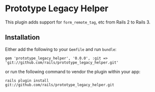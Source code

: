 
# Prototype Legacy Helper

This plugin adds support for `form_remote_tag`, etc from Rails 2 to Rails 3.

## Installation

Either add the following to your `Gemfile` and run `bundle`:

    gem 'prototype_legacy_helper', '0.0.0', :git => 'git://github.com/rails/prototype_legacy_helper.git'

or run the following command to vendor the plugin within your app:

    rails plugin install git://github.com/rails/prototype_legacy_helper.git
